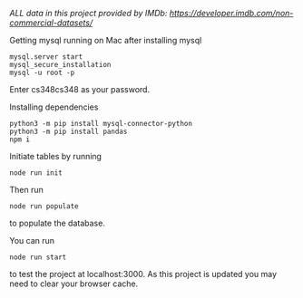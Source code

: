 *ALL data in this project provided by IMDb: https://developer.imdb.com/non-commercial-datasets/*

Getting mysql running on Mac after installing mysql
```
mysql.server start
mysql_secure_installation
mysql -u root -p
```
Enter cs348cs348 as your password.

Installing dependencies
```
python3 -m pip install mysql-connector-python
python3 -m pip install pandas
npm i
```

Initiate tables by running
```
node run init
```

Then run
```
node run populate
```
to populate the database.

You can run 
```
node run start
```
to test the project at localhost:3000. As this project is updated you may need to clear your browser cache.
